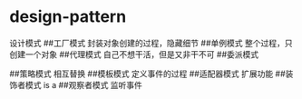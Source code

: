 # design-pattern
设计模式
##工厂模式
    封装对象创建的过程，隐藏细节
##单例模式
    整个过程，只创建一个对象
##代理模式
    自己不想干活，但是又非干不可
##委派模式
    
##策略模式
    相互替换
##模板模式
    定义事件的过程
##适配器模式
    扩展功能
##装饰者模式
    is a
##观察者模式
    监听事件
